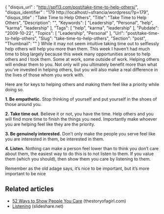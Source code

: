 {
	"disqus_url" : "http://spf13.com/post/take-time-to-help-others/",
	"disqus_identifier" : "179 http://localhost/~sfrancia/wordpress/?p=179",
	"disqus_title" : "Take Time to Help Others",
	"Title": "Take Time to Help Others",
	"Description": "",
	"Keywords": [
		"Leadership",
		"Personal",
		"help",
		"karma",
		"leadership"
	],
	"Tags": [
		"help",
		"karma",
		"leadership"
	],
	"Pubdate": "2009-10-22",
	"Topics": [
		"Leadership",
		"Personal"
	],
	"Url": "post/take-time-to-help-others",
	"Slug": "take-time-to-help-others",
	"Section": "post",
	"Thumbnail": ""
}
While it may not seem intuitive taking time out to selflessly help
others will help you more than them. This week I haven’t had much time
to blog largely because this week many opportunities arose to help
others and I took them. Some at work, some outside of work. Helping
others will endear them to you. Not only will you ultimately benefit
more than what you’ve invested in helping others, but you will also make
a real difference in the lives of those whom you work with.

Here are for keys to helping others and making them feel like a priority
while doing so.

**1. Be empathetic.** Stop thinking of yourself and put yourself in the
shoes of those around you.

**2. Take time out**. Believe it or not, you have the time. Help others
and you will find more time to finish the things you need. Importantly
make whoever you are helping feel like they are the priority.

**3. Be genuinely interested.** Don’t only make the people you serve
feel like you are interested in them, be interested in them.

**4. Listen.** Nothing can make a person feel lower than to think
you don’t care about them, the easiest way to do this is to not listen
to them. If you value them (which you should), then show them you care
by listening to them.

Remember as the old adage says, it’s nice to be important, but it’s more
important to be nice

## Related articles

-   [52 Ways to Show People You
    Care](http://www.thestoryofagirl.com/2010/05/52-ways-to-show-people-you-care/)
    (thestoryofagirl.com)
-   [Listening](http://www.slideshare.net/Terry34/listening-4408744)
    (slideshare.net)

